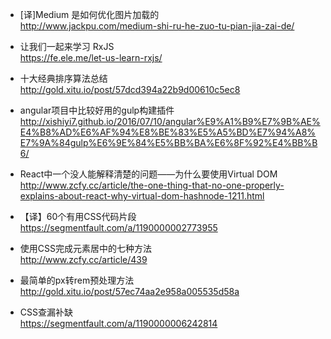 
- [译]Medium 是如何优化图片加载的  
http://www.jackpu.com/medium-shi-ru-he-zuo-tu-pian-jia-zai-de/

- 让我们一起来学习 RxJS  
https://fe.ele.me/let-us-learn-rxjs/

- 十大经典排序算法总结  
http://gold.xitu.io/post/57dcd394a22b9d00610c5ec8

- angular项目中比较好用的gulp构建插件  
http://xishiyi7.github.io/2016/07/10/angular%E9%A1%B9%E7%9B%AE%E4%B8%AD%E6%AF%94%E8%BE%83%E5%A5%BD%E7%94%A8%E7%9A%84gulp%E6%9E%84%E5%BB%BA%E6%8F%92%E4%BB%B6/

- React中一个没人能解释清楚的问题——为什么要使用Virtual DOM  
http://www.zcfy.cc/article/the-one-thing-that-no-one-properly-explains-about-react-why-virtual-dom-hashnode-1211.html

- 【译】60个有用CSS代码片段  
https://segmentfault.com/a/1190000002773955

- 使用CSS完成元素居中的七种方法  
http://www.zcfy.cc/article/439

- 最简单的px转rem预处理方法  
http://gold.xitu.io/post/57ec74aa2e958a005535d58a

- CSS查漏补缺  
https://segmentfault.com/a/1190000006242814


